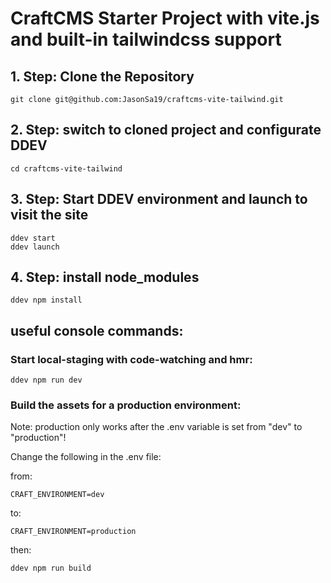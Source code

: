 # CraftCMS Starter Project with vite.js and built-in tailwindcss support


## 1. Step: Clone the Repository
```
git clone git@github.com:JasonSa19/craftcms-vite-tailwind.git
```

## 2. Step: switch to cloned project and configurate DDEV
```
cd craftcms-vite-tailwind
```

## 3. Step: Start DDEV environment and launch to visit the site
```
ddev start
ddev launch
```

## 4. Step: install node_modules
```
ddev npm install
```

## useful console commands:

### Start local-staging with code-watching and hmr:

```
ddev npm run dev
```

### Build the assets for a production environment:

Note: production only works after the .env variable is set from "dev" to "production"!

Change the following in the .env file:

from:
```
CRAFT_ENVIRONMENT=dev
```
to:
```
CRAFT_ENVIRONMENT=production
```
then:
```
ddev npm run build
```
